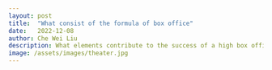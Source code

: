 ```yaml
---
layout: post
title:  "What consist of the formula of box office"
date:   2022-12-08
author: Che Wei Liu
description: What elements contribute to the success of a high box office?
image: /assets/images/theater.jpg
---
```

